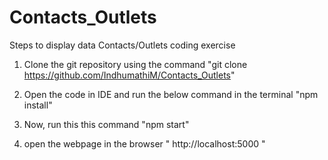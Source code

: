 # Contacts_Outlets
Steps to display data Contacts/Outlets coding exercise

1) Clone the git repository using the command
    "git clone https://github.com/IndhumathiM/Contacts_Outlets"

2) Open the code in IDE and run the below command in the terminal
     "npm install"
     
3) Now, run this this command
     "npm start"
     
4) open the webpage in the browser
    " http://localhost:5000 "
